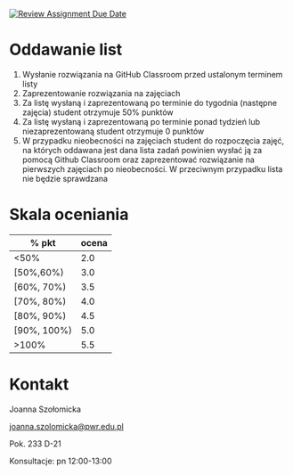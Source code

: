 [![Review Assignment Due Date](https://classroom.github.com/assets/deadline-readme-button-24ddc0f5d75046c5622901739e7c5dd533143b0c8e959d652212380cedb1ea36.svg)](https://classroom.github.com/a/pLwfS_NQ)
# Oddawanie list
1. Wysłanie rozwiązania na GitHub Classroom przed ustalonym terminem listy
2. Zaprezentowanie rozwiązania na zajęciach
3. Za listę wysłaną i zaprezentowaną po terminie do tygodnia (następne zajęcia) student otrzymuje 50% punktów
4. Za listę wysłaną i zaprezentowaną po terminie ponad tydzień lub niezaprezentowaną student otrzymuje 0 punktów
5. W przypadku nieobecności na zajęciach student do rozpoczęcia zajęć, na których oddawana jest dana lista zadań powinien wysłać ją za pomocą Github Classroom oraz zaprezentować rozwiązanie na pierwszych zajęciach po nieobecności. W przeciwnym przypadku lista nie będzie sprawdzana



# Skala oceniania


| % pkt  | ocena |
| ------------- | ------------- |
| <50%   | 2.0  |
| [50%,60%)  | 3.0  |
| [60%, 70%)   | 3.5  |
| [70%, 80%)  | 4.0  |
| [80%, 90%) | 4.5  |
| [90%, 100%)  | 5.0  |
 \>100%  | 5.5  |

 # Kontakt

 Joanna Szołomicka
 
 joanna.szolomicka@pwr.edu.pl

 Pok. 233 D-21

 Konsultacje: pn 12:00-13:00
